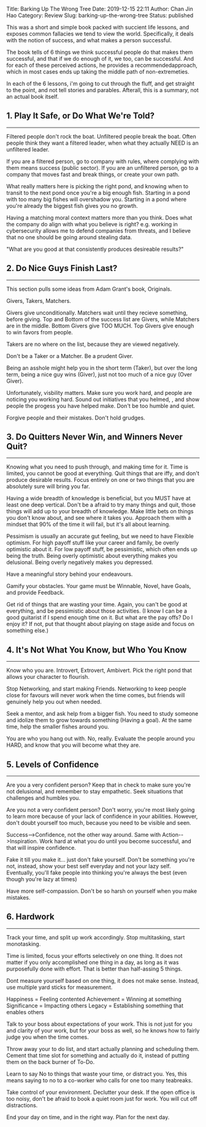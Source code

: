 Title: Barking Up The Wrong Tree
Date: 2019-12-15 22:11
Author: Chan Jin Hao
Category: Review
Slug: barking-up-the-wrong-tree
Status: published

This was a short and simple book packed with succient life lessons, and exposes common fallacies we tend to view the world. Specifically, it deals with the notion of success, and what makes a person successful.

The book tells of 6 things we think successful people do that makes them successful, and that if we do enough of it, we too, can be successful. And for each of these perceived actions, he provides a recommendedapproach, which in most cases ends up taking the middle path of non-extremeties.

In each of the 6 lessons, i'm going to cut through the fluff, and get straight to the point, and not tell stories and parables. Afterall, this is a summary, not an actual book itself.


## 1. Play It Safe, or Do What We're Told?
---


Filtered people don't rock the boat. Unfiltered people break the boat. Often people think they want a filtered leader, when what they actually NEED is an unfiltered leader.

If you are a filtered person, go to company with rules, where complying with them means success (public sector). If you are an unfiltered person, go to a company that moves fast and break things, or create your own path.

What really matters here is picking the right pond, and knowing when to transit to the next pond once you're a big enough fish. Starting in a pond with too many big fishes will overshadow you. Starting in a pond where you're already the biggest fish gives you no growth.

Having a matching moral context matters more than you think. Does what the company do align with what you believe is right? e.g. working in cybersecurity allows me to defend companies from threats, and I believe that no one should be going around stealing data.

"What are you good at that consistently produces desireable results?"


## 2. Do Nice Guys Finish Last?
---

This section pulls some ideas from Adam Grant's book, Originals.

Givers, Takers, Matchers.

Givers give unconditionally. Matchers wait until they recieve something, before giving. Top and Bottom of the success list are Givers, while Matchers are in the middle. Bottom Givers give TOO MUCH. Top Givers give enough to win favors from people.

Takers are no where on the list, because they are viewed negatively.

Don't be a Taker or a Matcher. Be a prudent Giver.

Being an asshole might help you in the short term (Taker), but over the long term, being a nice guy wins (Giver), just not too much of a nice guy (Over Giver).


Unfortunately, visbility matters. Make sure you work hard, and people are noticing you working hard. Sound out initiatives that you helmed, , and show people the progess you have helped make. Don't be too humble and quiet.


Forgive people and their mistakes. Don't hold grudges.


## 3. Do Quitters Never Win, and Winners Never Quit?
---

Knowing what you need to push through, and making time for it. Time is limited, you cannot be good at everything. Quit things that are iffy, and don't produce desirable results. Focus entirely on one or two things that you are absolutely sure will bring you far.

Having a wide breadth of knowledge is beneficial, but you MUST have at least one deep vertical. Don't be a afraid to try many things and quit, those things will add up to your breadth of knowledge. Make little bets on things you don't know about, and see where it takes you. Approach them with a mindset that 90% of the time it will fail, but it's all about learning.

Pessimism is usually an accurate gut feeling, but we need to have Flexible optimism. For high payoff stuff like your career and family, be overly optimistic about it. For low payoff stuff, be pessimistic, which often ends up being the truth. Being overly optimistic about everything makes you delusional. Being overly negatively makes you depressed.

Have a meaningful story behind your endeavours.

Gamify your obstacles. Your game must be Winnable, Novel, have Goals, and provide Feedback.

Get rid of things that are wasting your time. Again, you can't be good at everything, and be pessimistic about those activities. (I know I can be a good guitarist if I spend enough time on it. But what are the pay offs? Do I enjoy it? If not, put that thought about playing on stage aside and focus on something else.)



## 4. It's Not What You Know, but Who You Know
---

Know who you are. Introvert, Extrovert, Ambivert. Pick the right pond that allows your character to flourish.

Stop Networking, and start making Friends. Networking to keep people close for favours will never work when the time comes, but friends will genuinely help you out when needed.

Seek a mentor, and ask help from a bigger fish. You need to study someone and idolize them to grow towards something (Having a goal). At the same time, help the smaller fishes around you.

You are who you hang out with. No, really. Evaluate the people around you HARD, and know that you will become what they are.

## 5. Levels of Confidence
---

Are you a very confident person? Keep that in check to make sure you're not delusional, and remember to stay empathetic. Seek situations that challenges and humbles you.

Are you not a very confident person? Don't worry, you're most likely going to learn more because of your lack of confidence in your abilities. However, don't doubt yourself too much, because you need to be visible and seen.

Success-->Confidence, not the other way around. Same with Action-->Inspiration. Work hard at what you do until you become successful, and that will inspire confidence.

Fake it till you make it... just don't fake yourself. Don't be something you're not, instead, show your best self everyday and not your lazy self. Eventually, you'll fake people into thinking you're always the best (even though you're lazy at times)

Have more self-compassion. Don't be so harsh on yourself when you make mistakes.


## 6. Hardwork
---

Track your time, and split up work accordingly. Stop multitasking, start monotasking.

Time is limited, focus your efforts selectively on one thing. It does not matter if you only accomplished one thing in a day, as long as it was purposefully done with effort. That is better than half-assing 5 things.

Dont measure yourself based on one thing, it does not make sense. Instead, use multiple yard sticks for measurement.

Happiness = Feeling contented
Achievement = Winning at something
Significance = Impacting others
Legacy = Establishing something that enables others

Talk to your boss about expectations of your work. This is not just for you and clarity of your work, but for your boss as well, so he knows how to fairly judge you when the time comes.

Throw away your to do list, and start actually planning and scheduling them. Cement that time slot for something and actually do it, instead of putting them on the back burner of To-Do.

Learn to say No to things that waste your time, or distract you. Yes, this means saying to no to a co-worker who calls for one too many teabreaks.

Take control of your environment. Declutter your desk. If the open office is too noisy, don't be afraid to book a quiet room just for work. You will cut off distractions.

End your day on time, and in the right way. Plan for the next day.
